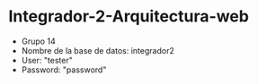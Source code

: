 # Integrador-2-Arquitectura-web
- Grupo 14
- Nombre de la base de datos: integrador2
- User: "tester"
- Password: "password"
